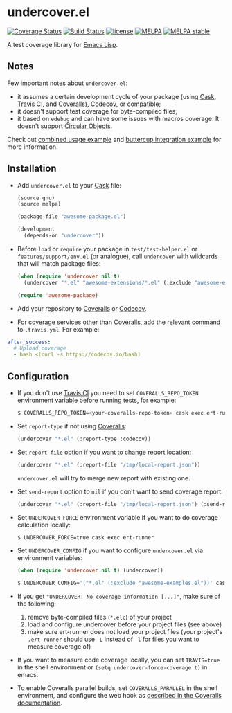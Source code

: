 # undercover.el
[![Coverage Status](https://coveralls.io/repos/sviridov/undercover.el/badge.svg)](https://coveralls.io/r/sviridov/undercover.el?branch=master) [![Build Status](https://travis-ci.org/sviridov/undercover.el.svg)](https://travis-ci.org/sviridov/undercover.el) [![license](http://img.shields.io/badge/license-MIT-brightgreen.svg)](https://github.com/sviridov/undercover.el/blob/master/LICENSE) [![MELPA](http://melpa.org/packages/undercover-badge.svg)](http://melpa.org/#/undercover) [![MELPA stable](http://stable.melpa.org/packages/undercover-badge.svg)](http://stable.melpa.org/#/undercover)

A test coverage library for [Emacs Lisp](http://www.gnu.org/software/emacs/manual/html_node/elisp/index.html).

## Notes

Few important notes about `undercover.el`:

- it assumes a certain development cycle of your package (using [Cask](https://github.com/cask/cask), [Travis CI](https://travis-ci.org/), and [Coveralls](https://coveralls.io/)), [Codecov](https://codecov.io/), or compatible;
- it doesn't support test coverage for byte-compiled files;
- it based on `edebug` and can have some issues with macros coverage. It doesn't support [Circular Objects](http://www.gnu.org/software/emacs/manual/html_node/elisp/Circular-Objects.html).

Check out [combined usage example](https://github.com/sviridov/undercover.el-combined-usage-example) and [buttercup integration example](https://github.com/sviridov/undercover.el-buttercup-integration-example) for more information.

## Installation

- Add `undercover.el` to your [Cask](https://github.com/cask/cask) file:

  ```lisp
  (source gnu)
  (source melpa)

  (package-file "awesome-package.el")

  (development
    (depends-on "undercover"))
  ```

- Before `load` or `require` your package in `test/test-helper.el` or `features/support/env.el` (or analogue), call `undercover` with wildcards that will match package files:

  ```lisp
  (when (require 'undercover nil t)
    (undercover "*.el" "awesome-extensions/*.el" (:exclude "awesome-examples.el")))

  (require 'awesome-package)
  ```

- Add your repository to [Coveralls](https://coveralls.io/) or [Codecov](https://codecov.io/).

- For coverage services other than [Coveralls](https://coveralls.io/), add the relevant command to `.travis.yml`. For example:

``` yaml
after_success:
  # Upload coverage
  - bash <(curl -s https://codecov.io/bash)

```

## Configuration

- If you don't use [Travis CI](https://travis-ci.org/) you need to set `COVERALLS_REPO_TOKEN` environment variable before running tests, for example:

  ```sh
  $ COVERALLS_REPO_TOKEN=<your-coveralls-repo-token> cask exec ert-runner
  ```

- Set `report-type` if not using [Coveralls](https://coveralls.io/):

  ```lisp
  (undercover "*.el" (:report-type :codecov))
  ```
  
- Set `report-file` option if you want to change report location:

  ```lisp
  (undercover "*.el" (:report-file "/tmp/local-report.json"))
  ```

  `undercover.el` will try to merge new report with existing one.

- Set `send-report` option to `nil` if you don't want to send coverage report:

  ```lisp
  (undercover "*.el" (:report-file "/tmp/local-report.json") (:send-report nil))
  ```

- Set `UNDERCOVER_FORCE` environment variable if you want to do coverage calculation locally:

  ```sh
  $ UNDERCOVER_FORCE=true cask exec ert-runner
  ```

- Set `UNDERCOVER_CONFIG` if you want to configure `undercover.el` via environment variables:

  ```lisp
  (when (require 'undercover nil t) (undercover))
  ```

  ```sh
  $ UNDERCOVER_CONFIG='("*.el" (:exclude "awesome-examples.el"))' cask exec ert-runner
  ```

- If you get `"UNDERCOVER: No coverage information [...]"`, make sure of the following:
    1. remove byte-compiled files (`*.elc`) of your project
    2. load and configure undercover before your project files (see above)
    3. make sure ert-runner does not load your project files (your project's `.ert-runner` should use `-L` instead of `-l` for files you want to measure coverage of)

- If you want to measure code coverage locally, you can set `TRAVIS=true` in the shell environment or `(setq undercover-force-coverage t)` in emacs.

- To enable Coveralls parallel builds, set `COVERALLS_PARALLEL` in the shell environment,
  and configure the web hook as [described in the Coveralls documentation](https://docs.coveralls.io/parallel-build-webhook).
